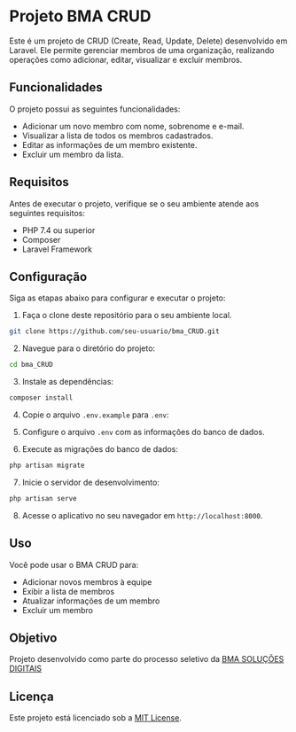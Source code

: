 # Projeto BMA CRUD

Este é um projeto de CRUD (Create, Read, Update, Delete) desenvolvido em Laravel. Ele permite gerenciar membros de uma organização, realizando operações como adicionar, editar, visualizar e excluir membros.

## Funcionalidades

O projeto possui as seguintes funcionalidades:

- Adicionar um novo membro com nome, sobrenome e e-mail.
- Visualizar a lista de todos os membros cadastrados.
- Editar as informações de um membro existente.
- Excluir um membro da lista.

## Requisitos

Antes de executar o projeto, verifique se o seu ambiente atende aos seguintes requisitos:

- PHP 7.4 ou superior
- Composer
- Laravel Framework

## Configuração

Siga as etapas abaixo para configurar e executar o projeto:

1. Faça o clone deste repositório para o seu ambiente local.

```bash
git clone https://github.com/seu-usuario/bma_CRUD.git
```

2. Navegue para o diretório do projeto:

```bash
cd bma_CRUD
```

3. Instale as dependências:

```bash
composer install
```

4. Copie o arquivo `.env.example` para `.env`:


5. Configure o arquivo `.env` com as informações do banco de dados.

6. Execute as migrações do banco de dados:

```bash
php artisan migrate
```

7. Inicie o servidor de desenvolvimento:
   
```bash
php artisan serve
```

8. Acesse o aplicativo no seu navegador em `http://localhost:8000`.

## Uso

Você pode usar o BMA CRUD para:

- Adicionar novos membros à equipe
- Exibir a lista de membros
- Atualizar informações de um membro
- Excluir um membro

## Objetivo

Projeto desenvolvido como parte do processo seletivo da [BMA SOLUÇÕES DIGITAIS](https://bmasolucoesdigitais.com.br)


## Licença

Este projeto está licenciado sob a [MIT License](https://opensource.org/licenses/MIT).










